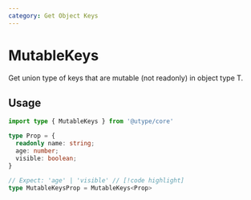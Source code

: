 ```yaml
---
category: Get Object Keys
---
```


# MutableKeys

<TypeInfo category="Get Object Keys" />

Get union type of keys that are mutable (not readonly) in object type T.

## Usage

```ts
import type { MutableKeys } from '@utype/core'

type Prop = {
  readonly name: string;
  age: number;
  visible: boolean;
}

// Expect: 'age' | 'visible' // [!code highlight]
type MutableKeysProp = MutableKeys<Prop>
```
